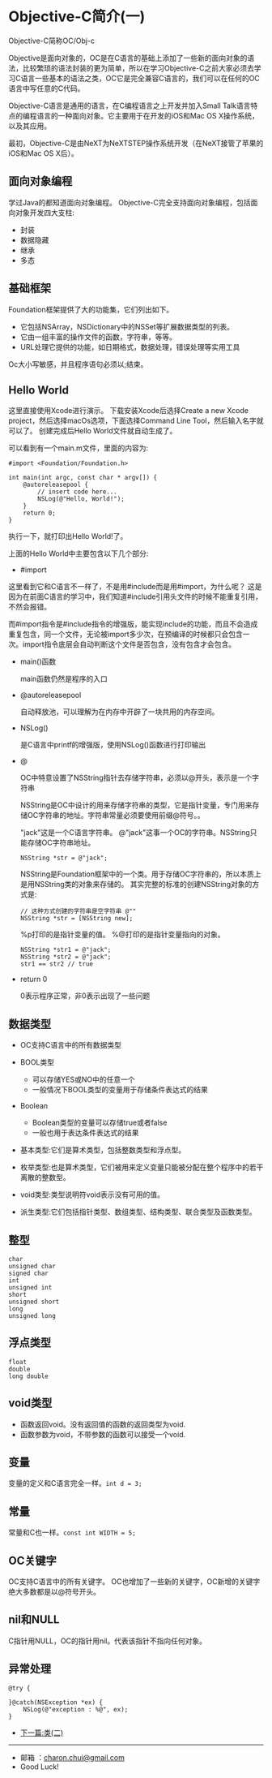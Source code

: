 Objective-C简介(一)
===

Objective-C简称OC/Obj-c

 
Objective是面向对象的，OC是在C语言的基础上添加了一些新的面向对象的语法，比较繁琐的语法封装的更为简单，所以在学习Objective-C之前大家必须去学习C语言一些基本的语法之类，OC它是完全兼容C语言的，我们可以在任何的OC语言中写任意的C代码。   

Objective-C语言是通用的语言，在C编程语言之上开发并加入Small Talk语言特点的编程语言的一种面向对象。它主要用于在开发的iOS和Mac OS X操作系统，以及其应用。

最初，Objective-C是由NeXT为NeXTSTEP操作系统开发（在NeXT接管了苹果的iOS和Mac OS X后）。


## 面向对象编程

学过Java的都知道面向对象编程。
Objective-C完全支持面向对象编程，包括面向对象开发四大支柱:   

- 封装
- 数据隐藏
- 继承
- 多态


## 基础框架
 
Foundation框架提供了大的功能集，它们列出如下。

- 它包括NSArray，NSDictionary中的NSSet等扩展数据类型的列表。
- 它由一组丰富的操作文件的函数，字符串，等等。
- URL处理它提供的功能，如日期格式，数据处理，错误处理等实用工具


Oc大小写敏感，并且程序语句必须以;结束。   

## Hello World

这里直接使用Xcode进行演示。
下载安装Xcode后选择Create a new Xcode project，然后选择macOs选项，下面选择Command Line Tool，然后输入名字就可以了。 创建完成后Hello World文件就自动生成了。  

可以看到有一个main.m文件，里面的内容为:   
```oc
#import <Foundation/Foundation.h>

int main(int argc, const char * argv[]) {
    @autoreleasepool {
        // insert code here...
        NSLog(@"Hello, World!");
    }
    return 0;
}
```
执行一下，就打印出Hello World!了。   

上面的Hello World中主要包含以下几个部分:  

- #import 

这里看到它和C语言不一样了，不是用#include而是用#import，为什么呢？ 
这是因为在前面C语言的学习中，我们知道#include引用头文件的时候不能重复引用，不然会报错。 

而#import指令是#include指令的增强版，能实现include的功能，而且不会造成重复包含，同一个文件，无论被import多少次，在预编译的时候都只会包含一次。import指令底层会自动判断这个文件是否包含，没有包含才会包含。   

- main()函数
    
    main函数仍然是程序的入口
- @autoreleasepool

    自动释放池，可以理解为在内存中开辟了一块共用的内存空间。

- NSLog()
    
    是C语言中printf的增强版，使用NSLog()函数进行打印输出

- @

    OC中特意设置了NSString指针去存储字符串，必须以@开头，表示是一个字符串  

    NSString是OC中设计的用来存储字符串的类型，它是指针变量，专门用来存储OC字符串的地址。字符串常量必须要使用前缀@符号。。

    "jack"这是一个C语言字符串。
    @"jack"这事一个OC的字符串。NSString只能存储OC字符串地址。
    ```oc
    NSString *str = @"jack";
    ```

    NSString是Foundation框架中的一个类。用于存储OC字符串的，所以本质上是用NSString类的对象来存储的。
    其实完整的标准的创建NSString对象的方式是:   
    ```oc
    // 这种方式创建的字符串是空字符串 @""
    NSString *str = [NSString new];
    ```
    %p打印的是指针变量的值。
    %@打印的是指针变量指向的对象。

    ```oc
    NSString *str1 = @"jack";
    NSString *str2 = @"jack";
    str1 == str2 // true
    ```


- return 0

    0表示程序正常，非0表示出现了一些问题 


## 数据类型   

- OC支持C语言中的所有数据类型
- BOOL类型
    - 可以存储YES或NO中的任意一个
    - 一般情况下BOOL类型的变量用于存储条件表达式的结果
- Boolean
    - Boolean类型的变量可以存储true或者false
    - 一般也用于表达条件表达式的结果


- 基本类型:它们是算术类型，包括整数类型和浮点型。
- 枚举类型:也是算术类型，它们被用来定义变量只能被分配在整个程序中的若干离散的整数型。
- void类型:类型说明符void表示没有可用的值。
- 派生类型:它们包括指针类型、数组类型、结构类型、联合类型及函数类型。

## 整型

```oc
char
unsigned char
signed char
int
unsigned int
short
unsigned short
long
unsigned long
```

## 浮点类型

```oc
float
double
long double
```

## void类型

- 函数返回void。没有返回值的函数的返回类型为void.
- 函数参数为void，不带参数的函数可以接受一个void.

## 变量

变量的定义和C语言完全一样。`int d = 3;`

## 常量

常量和C也一样。`const int WIDTH = 5;`


## OC关键字

OC支持C语言中的所有关键字。
OC也增加了一些新的关键字，OC新增的关键字绝大多数都是以@符号开头。 

## nil和NULL

C指针用NULL，OC的指针用nil。代表该指针不指向任何对象。


## 异常处理 
```oc
@try {
    
}@catch(NSException *ex) {
    NSLog(@"exception : %@", ex);
}
```


- [下一篇:类(二)](https://github.com/CharonChui/iOSStudyNote/blob/master/Objective-C%E5%85%A5%E9%97%A8/2.%E7%B1%BB(%E4%BA%8C).md)


---

- 邮箱 ：charon.chui@gmail.com  
- Good Luck! 
